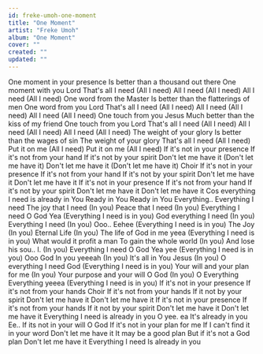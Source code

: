 ```yaml
---
id: freke-umoh-one-moment
title: "One Moment"
artist: "Freke Umoh"
album: "One Moment"
cover: ""
created: ""
updated: ""
---
```


One moment in your presence
Is better than a thousand out there
One moment with you Lord
That's all I need (All I need)
All I need (All I need)
All I need (All I need)
One word from the Master
Is better than the flatterings of men
One word from you Lord
That's all I need (All I need)
All I need (All I need)
All I need (All I need)
One touch from you Jesus
Much better than the kiss of my friend
One touch from you Lord
That's all I need (All I need)
All I need (All I need)
All I need (All I need)
The weight of your glory
Is better than the wages of sin
The weight of your glory
That's all I need (All I need)
Put it on me (All I need)
Put it on me (All I need)
If it's not in your presence
If it's not from your hand
If it's not by your spirit
Don't let me have it (Don't let me have it)
Don't let me have it (Don't let me have it)
Choir
If it's not in your presence
If it's not from your hand
If it's not by your spirit
Don't let me have it
Don't let me have it
If it's not in your presence
If it's not from your hand
If it's not by your spirit
Don't let me have it
Don't let me have it
Cos everything I need is already in You
Ready in You
Ready in You
Everything..
Everything I need
The joy that I need (In you)
Peace that I need (In you)
Everything I need O God Yea
(Everything I need is in you)
God everything I need (In you)
Everything I need (In you)
Ooo.. Eehee (Everything I need is in you)
The Joy (In you)
Eternal Life (In you)
The life of God in me yeea (Everything I need is in you)
What would it profit a man
To gain the whole world (In you)
And lose his sou.. l. (In you)
Everything I need O God Yea yee (Everything I need is in you)
Ooo God In you yeeeah (In you)
It's all in You Jesus (In you)
O everything I need God (Everything I need is in you)
Your will and your plan for me  (In you)
Your purpose and your will O God  (In you)
O Everything Everything yeeea (Everything I need is in you)
If it's not in your presence
If it's not from your hands
Choir
If it's not from your hands
If it not by your spirit
Don't let me have it
Don't let me have it
If it's not in your presence
If it's not from your hands
If it not by your spirit
Don't let me have it
Don't let me have it
Everything I need is already in you
O yee. ea
It's already in you
Ee.. If its not in your will O God
If it's not in your plan for me
If I can't find it in your word
Don't let me have it
It may be a good plan
But if it's not a God plan
Don't let me have it
Everything I need
Is already in you